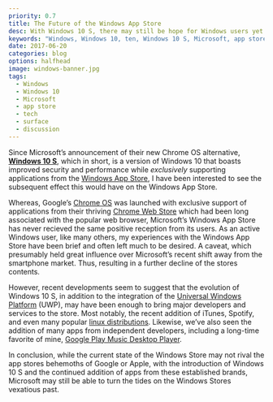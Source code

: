 ```yaml
---
priority: 0.7
title: The Future of the Windows App Store
desc: With Windows 10 S, there may still be hope for Windows users yet
keywords: "Windows, Windows 10, ten, Windows 10 S, Microsoft, app store, app, store, application, mobile, tech, technology, Google, chromebook, chrome os, chrome, surface"
date: 2017-06-20
categories: blog
options: halfhead 
image: windows-banner.jpg
tags:
  - Windows
  - Windows 10
  - Microsoft
  - app store
  - tech
  - surface
  - discussion
---
```


Since Microsoft&rsquo;s announcement of their new Chrome OS alternative, <a href="https://www.microsoft.com/en-us/windows/windows-10-s" target="_blank">**Windows 10 S**</a>, which in short, is a version of Windows 10 that boasts improved security and performance while *exclusively* supporting applications from the <a href="https://www.microsoft.com/en-us/store/apps/windows?icid=CNavAppsWindowsApps" target="_blank">Windows App Store</a>, I have been interested to see the subsequent effect this would have on the Windows App Store.

Whereas, Google&rsquo;s <a href="https://www.chromium.org/chromium-os" target="_blank">Chrome OS</a> was launched with exclusive support of applications from their thriving <a href="https://chrome.google.com/webstore/category/collection/for_your_desktop" target="_blank">Chrome Web Store</a> which had been long associated with the popular web browser, Microsoft&rsquo;s Windows App Store has never recieved the same positive reception from its users.
As an active Windows user, like many others, my experiences with the Windows App Store have been brief and often left much to be desired. A caveat, which presumably held great influence over Microsoft&rsquo;s recent shift away from the smartphone market. Thus, resulting in a further decline of the stores contents.

However, recent developments seem to suggest that the evolution of Windows 10 S, in addition to the integration of the <a href="https://docs.microsoft.com/en-us/windows/uwp/get-started/whats-a-uwp" target="_blank">Universal Windows Platform</a> (UWP), may have been enough to bring major developers and services to the store. Most notably, the recent addition of iTunes, Spotify, and even many popular <a href="https://www.theverge.com/circuitbreaker/2017/5/11/15625320/ubuntu-suse-linux-fedora-windows-store-microsoft-build-2017" target="_blank">linux distributions</a>. Likewise, we&rsquo;ve also seen the addition of many apps from independent developers, including a long-time favorite of mine, <a href="https://www.googleplaymusicdesktopplayer.com/" target="_blank">Google Play Music Desktop Player</a>.

In conclusion, while the current state of the Windows Store may not rival the app stores behemoths of Google or Apple, with the introduction of Windows 10 S and the continued addition of apps from these established brands, Microsoft may still be able to turn the tides on the Windows Stores vexatious past.
